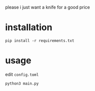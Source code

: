 please i just want a knife for a good price

# installation
```
pip install -r requirements.txt
```

# usage
edit `config.toml`
```
python3 main.py
```